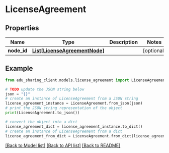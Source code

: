 # LicenseAgreement


## Properties

Name | Type | Description | Notes
------------ | ------------- | ------------- | -------------
**node_id** | [**List[LicenseAgreementNode]**](LicenseAgreementNode.md) |  | [optional] 

## Example

```python
from edu_sharing_client.models.license_agreement import LicenseAgreement

# TODO update the JSON string below
json = "{}"
# create an instance of LicenseAgreement from a JSON string
license_agreement_instance = LicenseAgreement.from_json(json)
# print the JSON string representation of the object
print(LicenseAgreement.to_json())

# convert the object into a dict
license_agreement_dict = license_agreement_instance.to_dict()
# create an instance of LicenseAgreement from a dict
license_agreement_from_dict = LicenseAgreement.from_dict(license_agreement_dict)
```
[[Back to Model list]](../README.md#documentation-for-models) [[Back to API list]](../README.md#documentation-for-api-endpoints) [[Back to README]](../README.md)


